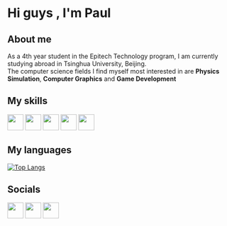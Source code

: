 # Hi guys , I'm Paul

## About me

As a 4th year student in the Epitech Technology program, I am currently studying abroad in Tsinghua University, Beijing. \
The computer science fields I find myself most interested in are **Physics Simulation**, **Computer Graphics** and **Game Development**

## My skills

<p>
<img src="https://upload.wikimedia.org/wikipedia/commons/1/19/C_Logo.png" width="36"/>
<img src="https://upload.wikimedia.org/wikipedia/commons/1/18/ISO_C%2B%2B_Logo.svg" width="36">
<img src="https://clipart-library.com/images_k/python-logo-transparent/python-logo-transparent-5.png" width="36">
<img src="https://upload.wikimedia.org/wikipedia/commons/thumb/a/a0/SFML_Logo.svg/1200px-SFML_Logo.svg.png" width="36">
<img src="https://upload.wikimedia.org/wikipedia/commons/1/16/Simple_DirectMedia_Layer%2C_Logo.svg" width="36">
</p>

## My languages
[![Top Langs](https://github-readme-stats.vercel.app/api/top-langs/?username=501stEcho)](https://github.com/anuraghazra/github-readme-stats)

## Socials

<a href="https://www.linkedin.com/in/paul-laban/"><img src="https://upload.wikimedia.org/wikipedia/commons/thumb/8/81/LinkedIn_icon.svg/1200px-LinkedIn_icon.svg.png" width="36"></a>
<a href="mailto:plaban.pro@gmail.com"><img src="https://static.vecteezy.com/system/resources/previews/022/168/458/original/mail-icon-isolated-on-transparent-background-mail-transparency-logo-concept-free-png.png" width="36"></a>
<a href="https://discord.com/users/.plaban"><img src="https://upload.wikimedia.org/wikipedia/fr/thumb/4/4f/Discord_Logo_sans_texte.svg/1818px-Discord_Logo_sans_texte.svg.png" width="36"></a>
